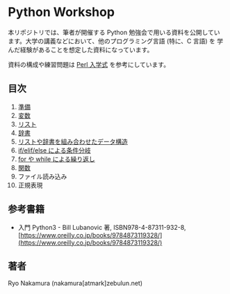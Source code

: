 # Python Workshop

本リポジトリでは、筆者が開催する Python 勉強会で用いる資料を公開してい
ます。大学の講義などにおいて、他のプログラミング言語 (特に、C 言語) を
学んだ経験があることを想定した資料になっています。

資料の構成や練習問題は [Perl 入学式](https://www.perl-entrance.org/)
を参考にしています。

## 目次

1. [準備](https://github.com/r-nakamura/python-workshop/blob/master/preliminary.md)
2. [変数](https://github.com/r-nakamura/python-workshop/blob/master/variable.md)
3. [リスト](https://github.com/r-nakamura/python-workshop/blob/master/list.md)
4. [辞書](https://github.com/r-nakamura/python-workshop/blob/master/dict.md)
5. [リストや辞書を組み合わせたデータ構造](https://github.com/r-nakamura/python-workshop/blob/master/list-dict.md)
6. [if/elif/else による条件分岐](https://github.com/r-nakamura/python-workshop/blob/master/if-elif-else.md)
7. [for や while による繰り返し](https://github.com/r-nakamura/python-workshop/blob/master/for-while.md)
8. [関数](https://github.com/r-nakamura/python-workshop/blob/master/function.md)
9. ファイル読み込み
10. 正規表現

## 参考書籍

* 入門 Python3 - Bill Lubanovic 著, ISBN978-4-87311-932-8, [https://www.oreilly.co.jp/books/9784873119328/](https://www.oreilly.co.jp/books/9784873119328/)

## 著者

Ryo Nakamura (nakamura[atmark]zebulun.net)
